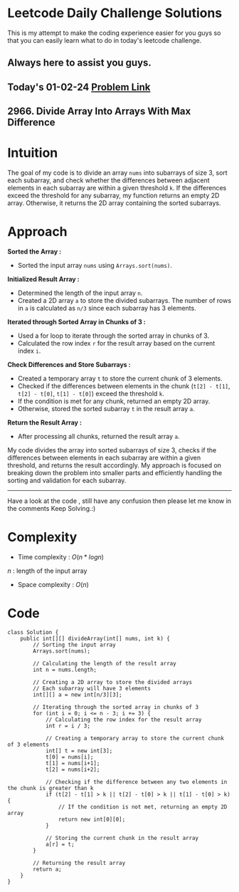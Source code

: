 # Leetcode Daily Challenge Solutions

This is my attempt to make the coding experience easier for you guys so that you can easily learn what to do in today's leetcode challenge.


## Always here to assist you guys.

## Today's 01-02-24 [Problem Link](https://leetcode.com/problems/divide-array-into-arrays-with-max-difference/description/?envType=daily-question&envId=2024-02-01)
## 2966. Divide Array Into Arrays With Max Difference

# Intuition
<!-- Describe your first thoughts on how to solve this problem. -->
The goal of my code is to divide an array `nums` into subarrays of size 3, sort each subarray, and check whether the differences between adjacent elements in each subarray are within a given threshold `k`. If the differences exceed the threshold for any subarray, my function returns an empty 2D array. Otherwise, it returns the 2D array containing the sorted subarrays.

# Approach
<!-- Describe your approach to solving the problem. -->
**Sorted the Array :**
   - Sorted the input array `nums` using `Arrays.sort(nums)`.

**Initialized Result Array :**
   - Determined the length of the input array `n`.
   - Created a 2D array `a` to store the divided subarrays. The number of rows in `a` is calculated as `n/3` since each subarray has 3 elements.

**Iterated through Sorted Array in Chunks of 3 :**
   - Used a for loop to iterate through the sorted array in chunks of 3.
   - Calculated the row index `r` for the result array based on the current index `i`.

**Check Differences and Store Subarrays :**
   - Created a temporary array `t` to store the current chunk of 3 elements.
   - Checked if the differences between elements in the chunk (`t[2] - t[1]`, `t[2] - t[0]`, `t[1] - t[0]`) exceed the threshold `k`.
   - If the condition is met for any chunk, returned an empty 2D array.
   - Otherwise, stored the sorted subarray `t` in the result array `a`.

**Return the Result Array :**
   - After processing all chunks, returned the result array `a`.

My code divides the array into sorted subarrays of size 3, checks if the differences between elements in each subarray are within a given threshold, and returns the result accordingly. My approach is focused on breaking down the problem into smaller parts and efficiently handling the sorting and validation for each subarray.

---
Have a look at the code , still have any confusion then please let me know in the comments
Keep Solving.:)

# Complexity
- Time complexity : $O(n*logn)$
<!-- Add your time complexity here, e.g. $$O(n)$$ -->
$n$ : length of the input array
- Space complexity : $O(n)$
<!-- Add your space complexity here, e.g. $$O(n)$$ -->

# Code
```
class Solution {
    public int[][] divideArray(int[] nums, int k) {
        // Sorting the input array
        Arrays.sort(nums);
        
        // Calculating the length of the result array
        int n = nums.length;
        
        // Creating a 2D array to store the divided arrays
        // Each subarray will have 3 elements
        int[][] a = new int[n/3][3];
        
        // Iterating through the sorted array in chunks of 3
        for (int i = 0; i <= n - 3; i += 3) {
            // Calculating the row index for the result array
            int r = i / 3;
            
            // Creating a temporary array to store the current chunk of 3 elements
            int[] t = new int[3];
            t[0] = nums[i];
            t[1] = nums[i+1];
            t[2] = nums[i+2];
            
            // Checking if the difference between any two elements in the chunk is greater than k
            if (t[2] - t[1] > k || t[2] - t[0] > k || t[1] - t[0] > k) {
                // If the condition is not met, returning an empty 2D array
                return new int[0][0];
            }
            
            // Storing the current chunk in the result array
            a[r] = t;
        }
        
        // Returning the result array
        return a;
    }
}

```